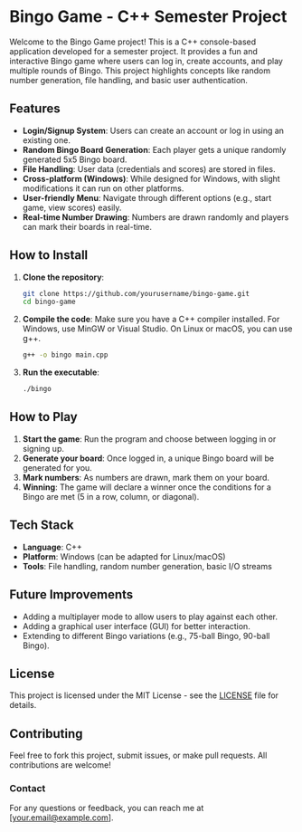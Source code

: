 
# Bingo Game - C++ Semester Project

Welcome to the Bingo Game project! This is a C++ console-based application developed for a semester project. It provides a fun and interactive Bingo game where users can log in, create accounts, and play multiple rounds of Bingo. This project highlights concepts like random number generation, file handling, and basic user authentication.

## Features

- **Login/Signup System**: Users can create an account or log in using an existing one.
- **Random Bingo Board Generation**: Each player gets a unique randomly generated 5x5 Bingo board.
- **File Handling**: User data (credentials and scores) are stored in files.
- **Cross-platform (Windows)**: While designed for Windows, with slight modifications it can run on other platforms.
- **User-friendly Menu**: Navigate through different options (e.g., start game, view scores) easily.
- **Real-time Number Drawing**: Numbers are drawn randomly and players can mark their boards in real-time.

## How to Install

1. **Clone the repository**:

    ```bash
    git clone https://github.com/yourusername/bingo-game.git
    cd bingo-game
    ```

2. **Compile the code**:
    Make sure you have a C++ compiler installed. For Windows, use MinGW or Visual Studio. On Linux or macOS, you can use g++.

    ```bash
    g++ -o bingo main.cpp
    ```

3. **Run the executable**:

    ```bash
    ./bingo
    ```

## How to Play

1. **Start the game**: Run the program and choose between logging in or signing up.
2. **Generate your board**: Once logged in, a unique Bingo board will be generated for you.
3. **Mark numbers**: As numbers are drawn, mark them on your board.
4. **Winning**: The game will declare a winner once the conditions for a Bingo are met (5 in a row, column, or diagonal).

## Tech Stack

- **Language**: C++
- **Platform**: Windows (can be adapted for Linux/macOS)
- **Tools**: File handling, random number generation, basic I/O streams

## Future Improvements

- Adding a multiplayer mode to allow users to play against each other.
- Adding a graphical user interface (GUI) for better interaction.
- Extending to different Bingo variations (e.g., 75-ball Bingo, 90-ball Bingo).

## License

This project is licensed under the MIT License - see the [LICENSE](LICENSE) file for details.

## Contributing

Feel free to fork this project, submit issues, or make pull requests. All contributions are welcome!

### Contact

For any questions or feedback, you can reach me at [your.email@example.com].
